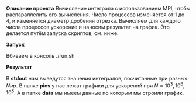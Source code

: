 **Описание проекта**
Вычисление интеграла с использованием MPI, чтобы распараллелить его вычисления.
Число процессов изменяется от 1 до 4, и изменяется диаметр дробения отрезка.
Вычисляем для каждого числа процессов ускорение и наносим результат на график. Это делается путём запуска скриптов, см. ниже.


**Запуск**

Вбиваем в консоль ./run.sh

**Результат**

В **stdout** нам выведутся значения интегралов, посчитанные при разных $N и p$. В папке **pics** у нас лежат графики для ускорений при $N = 10^3, 10^6, 10^8$. А в папке **data** мы имеем данные по которым мы строили график.

